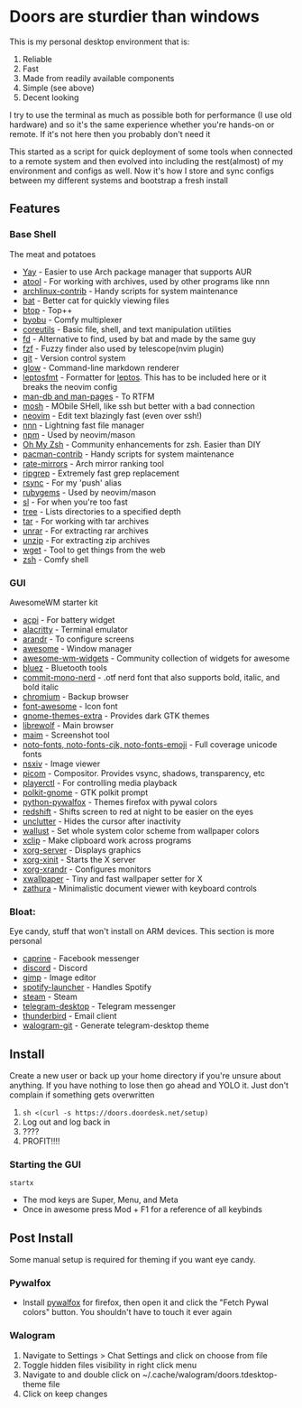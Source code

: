 # Doors are sturdier than windows

This is my personal desktop environment that is:

1. Reliable
1. Fast
1. Made from readily available components
1. Simple (see above)
1. Decent looking

I try to use the terminal as much as possible both for performance (I use old hardware) and so it's the same experience whether you're hands-on or remote. If it's not here then you probably don't need it

This started as a script for quick deployment of some tools when connected to a remote system and then evolved into including the rest(almost) of my environment and configs as well. Now it's how I store and sync configs between my different systems and bootstrap a fresh install

## Features

### Base Shell

The meat and potatoes

- [Yay](https://github.com/Jguer/yay) - Easier to use Arch package manager that supports AUR
- [atool](https://www.nongnu.org/atool) - For working with archives, used by other programs like nnn
- [archlinux-contrib](https://github.com/archlinux/contrib) - Handy scripts for system maintenance
- [bat](https://github.com/sharkdp/bat) - Better cat for quickly viewing files
- [btop](https://github.com/aristocratos/btop) - Top++
- [byobu](https://www.byobu.org/) - Comfy multiplexer
- [coreutils](https://www.gnu.org/software/coreutils/) - Basic file, shell, and text manipulation utilities
- [fd](https://github.com/sharkdp/fd) - Alternative to find, used by bat and made by the same guy
- [fzf](https://github.com/junegunn/fzf) - Fuzzy finder also used by telescope(nvim plugin)
- [git](https://git-scm.com/) - Version control system
- [glow](https://github.com/charmbracelet/glow) - Command-line markdown renderer
- [leptosfmt](https://github.com/bram209/leptosfmt) - Formatter for [leptos](https://github.com/leptos-rs/leptos). This has to be included here or it breaks the neovim config
- [man-db and man-pages](https://man-db.nongnu.org/) - To RTFM
- [mosh](https://mosh.org/) - MObile SHell, like ssh but better with a bad connection
- [neovim](https://github.com/neovim/neovim) - Edit text blazingly fast (even over ssh!)
- [nnn](https://github.com/jarun/nnn) - Lightning fast file manager
- [npm](https://www.npmjs.com/) - Used by neovim/mason
- [Oh My Zsh](https://github.com/ohmyzsh/ohmyzsh) - Community enhancements for zsh. Easier than DIY
- [pacman-contrib](https://gitlab.archlinux.org/pacman/pacman-contrib) - Handy scripts for system maintenance
- [rate-mirrors](https://github.com/westandskif/rate-mirrors) - Arch mirror ranking tool
- [ripgrep](https://github.com/BurntSushi/ripgrep) - Extremely fast grep replacement
- [rsync](https://rsync.samba.org/) - For my 'push' alias
- [rubygems](https://rubygems.org/) - Used by neovim/mason
- [sl](https://github.com/eyJhb/sl) - For when you're too fast
- [tree](https://gitlab.com/OldManProgrammer/unix-tree) - Lists directories to a specified depth
- [tar](https://www.gnu.org/software/tar/) - For working with tar archives
- [unrar](https://www.rarlab.com/rar_add.htm) - For extracting rar archives
- [unzip](http://infozip.sourceforge.net/UnZip.html) - For extracting zip archives
- [wget](https://www.gnu.org/software/wget/wget.html) - Tool to get things from the web
- [zsh](https://www.zsh.org/) - Comfy shell

### GUI

AwesomeWM starter kit

- [acpi](https://wiki.archlinux.org/title/ACPI_modules) - For battery widget
- [alacritty](https://github.com/alacritty/alacritty) - Terminal emulator
- [arandr](https://christian.amsuess.com/tools/arandr) - To configure screens
- [awesome](https://awesomewm.org/) - Window manager
- [awesome-wm-widgets](https://github.com/streetturtle/awesome-wm-widgets) - Community collection of widgets for awesome
- [bluez](https://www.bluez.org/) - Bluetooth tools
- [commit-mono-nerd](https://github.com/ryanoasis/nerd-fonts) - .otf nerd font that also supports bold, italic, and bold italic
- [chromium](https://www.chromium.org/Home/) - Backup browser
- [font-awesome](https://fontawesome.com/) - Icon font
- [gnome-themes-extra](https://gitlab.gnome.org/Archive/gnome-themes-extra) - Provides dark GTK themes
- [librewolf](https://librewolf.net/) - Main browser
- [maim](https://github.com/naelstrof/maim) - Screenshot tool
- [noto-fonts, noto-fonts-cjk, noto-fonts-emoji](https://en.wikipedia.org/wiki/Noto_fonts) - Full coverage unicode fonts
- [nsxiv](https://nsxiv.codeberg.page/) - Image viewer
- [picom](https://github.com/yshui/picom) - Compositor. Provides vsync, shadows, transparency, etc
- [playerctl](https://github.com/altdesktop/playerctl) - For controlling media playback
- [polkit-gnome](https://wiki.archlinux.org/title/Polkit) - GTK polkit prompt
- [python-pywalfox](https://github.com/frewacom/pywalfox) - Themes firefox with pywal colors
- [redshift](https://github.com/jonls/redshift) - Shifts screen to red at night to be easier on the eyes
- [unclutter](https://github.com/Airblader/unclutter-xfixes) - Hides the cursor after inactivity
- [wallust](https://codeberg.org/explosion-mental/wallust) - Set whole system color scheme from wallpaper colors
- [xclip](https://github.com/astrand/xclip) - Make clipboard work across programs
- [xorg-server](https://wiki.archlinux.org/title/Xorg) - Displays graphics
- [xorg-xinit](https://wiki.archlinux.org/title/Xinit) - Starts the X server
- [xorg-xrandr](https://wiki.archlinux.org/title/xrandr) - Configures monitors
- [xwallpaper](https://github.com/stoeckmann/xwallpaper) - Tiny and fast wallpaper setter for X
- [zathura](https://pwmt.org/projects/zathura/) - Minimalistic document viewer with keyboard controls

### Bloat:

Eye candy, stuff that won't install on ARM devices. This section is more personal

- [caprine](https://sindresorhus.com/caprine/) - Facebook messenger
- [discord](https://discord.com/) - Discord
- [gimp](https://www.gimp.org/) - Image editor
- [spotify-launcher](https://github.com/kpcyrd/spotify-launcher) - Handles Spotify
- [steam](https://store.steampowered.com/) - Steam
- [telegram-desktop](https://telegram.org/) - Telegram messenger
- [thunderbird](https://www.thunderbird.net) - Email client
- [walogram-git](https://codeberg.org/thirtysix/walogram) - Generate telegram-desktop theme

## Install

Create a new user or back up your home directory if you're unsure about anything. If you have nothing to lose then go ahead and YOLO it. Just don't complain if something gets overwritten

1. `sh <(curl -s https://doors.doordesk.net/setup)`
1. Log out and log back in
1. ????
1. PROFIT!!!!

### Starting the GUI

`startx`

- The mod keys are Super, Menu, and Meta
- Once in awesome press Mod + F1 for a reference of all keybinds

## Post Install

Some manual setup is required for theming if you want eye candy.

### Pywalfox

- Install [pywalfox](https://addons.mozilla.org/en-US/firefox/addon/pywalfox/) for firefox, then open it and click the "Fetch Pywal colors" button. You shouldn't have to touch it ever again

### Walogram

1. Navigate to Settings > Chat Settings and click on choose from file
1. Toggle hidden files visibility in right click menu
1. Navigate to and double click on ~/.cache/walogram/doors.tdesktop-theme file
1. Click on keep changes
